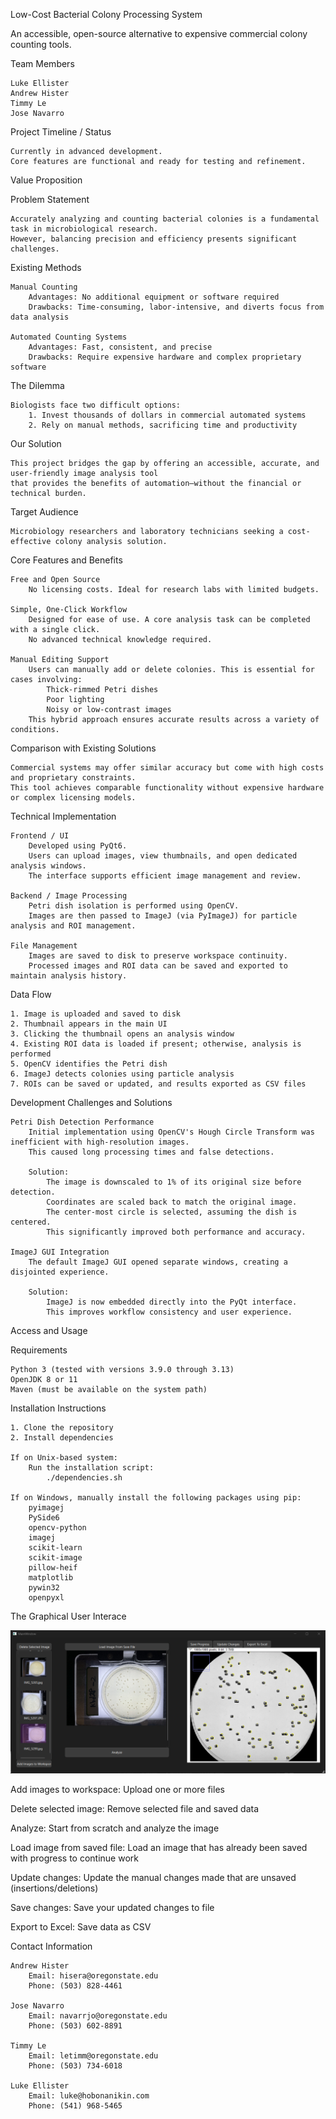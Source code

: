 Low-Cost Bacterial Colony Processing System

An accessible, open-source alternative to expensive commercial colony counting tools.

Team Members

    Luke Ellister
    Andrew Hister
    Timmy Le
    Jose Navarro

Project Timeline / Status

    Currently in advanced development.
    Core features are functional and ready for testing and refinement.

Value Proposition

Problem Statement

    Accurately analyzing and counting bacterial colonies is a fundamental task in microbiological research.
    However, balancing precision and efficiency presents significant challenges.

Existing Methods

    Manual Counting
        Advantages: No additional equipment or software required
        Drawbacks: Time-consuming, labor-intensive, and diverts focus from data analysis

    Automated Counting Systems
        Advantages: Fast, consistent, and precise
        Drawbacks: Require expensive hardware and complex proprietary software

The Dilemma

    Biologists face two difficult options:
        1. Invest thousands of dollars in commercial automated systems
        2. Rely on manual methods, sacrificing time and productivity

Our Solution

    This project bridges the gap by offering an accessible, accurate, and user-friendly image analysis tool
    that provides the benefits of automation—without the financial or technical burden.

Target Audience

    Microbiology researchers and laboratory technicians seeking a cost-effective colony analysis solution.

Core Features and Benefits

    Free and Open Source
        No licensing costs. Ideal for research labs with limited budgets.

    Simple, One-Click Workflow
        Designed for ease of use. A core analysis task can be completed with a single click.
        No advanced technical knowledge required.

    Manual Editing Support
        Users can manually add or delete colonies. This is essential for cases involving:
            Thick-rimmed Petri dishes
            Poor lighting
            Noisy or low-contrast images
        This hybrid approach ensures accurate results across a variety of conditions.

Comparison with Existing Solutions

    Commercial systems may offer similar accuracy but come with high costs and proprietary constraints.
    This tool achieves comparable functionality without expensive hardware or complex licensing models.

Technical Implementation

    Frontend / UI
        Developed using PyQt6.
        Users can upload images, view thumbnails, and open dedicated analysis windows.
        The interface supports efficient image management and review.

    Backend / Image Processing
        Petri dish isolation is performed using OpenCV.
        Images are then passed to ImageJ (via PyImageJ) for particle analysis and ROI management.

    File Management
        Images are saved to disk to preserve workspace continuity.
        Processed images and ROI data can be saved and exported to maintain analysis history.

Data Flow

    1. Image is uploaded and saved to disk
    2. Thumbnail appears in the main UI
    3. Clicking the thumbnail opens an analysis window
    4. Existing ROI data is loaded if present; otherwise, analysis is performed
    5. OpenCV identifies the Petri dish
    6. ImageJ detects colonies using particle analysis
    7. ROIs can be saved or updated, and results exported as CSV files

Development Challenges and Solutions

    Petri Dish Detection Performance
        Initial implementation using OpenCV's Hough Circle Transform was inefficient with high-resolution images.
        This caused long processing times and false detections.

        Solution:
            The image is downscaled to 1% of its original size before detection.
            Coordinates are scaled back to match the original image.
            The center-most circle is selected, assuming the dish is centered.
            This significantly improved both performance and accuracy.

    ImageJ GUI Integration
        The default ImageJ GUI opened separate windows, creating a disjointed experience.

        Solution:
            ImageJ is now embedded directly into the PyQt interface.
            This improves workflow consistency and user experience.

Access and Usage

Requirements

    Python 3 (tested with versions 3.9.0 through 3.13)
    OpenJDK 8 or 11
    Maven (must be available on the system path)

Installation Instructions

    1. Clone the repository
    2. Install dependencies

    If on Unix-based system:
        Run the installation script:
            ./dependencies.sh

    If on Windows, manually install the following packages using pip:
        pyimagej
        PySide6
        opencv-python
        imagej
        scikit-learn
        scikit-image
        pillow-heif
        matplotlib
        pywin32
        openpyxl

The Graphical User Interace

![Graphical User Interface](GUI.png)

Add images to workspace:  Upload one or more files

Delete selected image:  Remove selected file and saved data

Analyze:  Start from scratch and analyze the image

Load image from saved file:  Load an image that has already been saved with progress to continue work

Update changes:  Update the manual changes made that are unsaved (insertions/deletions)

Save changes:  Save your updated changes to file

Export to Excel:  Save data as CSV



Contact Information

    Andrew Hister  
        Email: hisera@oregonstate.edu  
        Phone: (503) 828-4461

    Jose Navarro  
        Email: navarrjo@oregonstate.edu  
        Phone: (503) 602-8891

    Timmy Le  
        Email: letimm@oregonstate.edu  
        Phone: (503) 734-6018

    Luke Ellister  
        Email: luke@hobonanikin.com  
        Phone: (541) 968-5465
